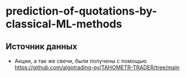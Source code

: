 # prediction-of-quotations-by-classical-ML-methods
## Источник данных
- Акции, а так же свечи, были получены с помощью https://github.com/algotrading-py/TAHOMETR-TRADER/tree/main